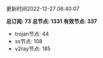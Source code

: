 更新时间2022-12-27 06:40:07

**总订阅: 73**
**总节点: 1331**
**有效节点: 337**
- trojan节点: 44
- ss节点: 108
- v2ray节点: 185
